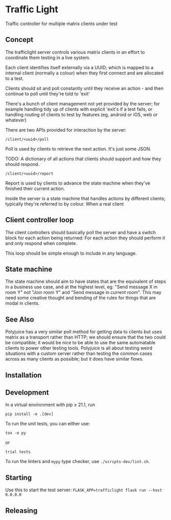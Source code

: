 # Traffic Light

Traffic controller for multiple matrix clients under test

## Concept

The trafficlight server controls various matrix clients in an effort to coordinate them testing in a live system.

Each client identifies itself externally via a UUID; which is mapped to a internal client (normally a colour) when 
they first connect and are allocated to a test.

Clients should sit and poll constantly until they receive an action - and then continue to poll until they're told to 'exit'

There's a bunch of client management not yet provided by the server; for example handling tidy up of clients with explicit 'exit's if a test fails, or handling routing of clients to test by features (eg, android or iOS, web or whatever)



There are two APIs provided for interaction by the server:

`/client/<uuid>/poll`

Poll is used by clients to retrieve the next action. It's just some JSON.

TODO: A dictionary of all actions that clients should support and how they should respond.

`/client/<uuid>/report`

Report is used by clients to advance the state machine when they've finished their current action.

Inside the server is a state machine that handles actions by different clients; typically they're referred
to by colour. When a real client 


## Client controller loop

The client controllers should basically poll the server and have a switch block for each action being returned: For each action they should perform it and only respond when complete.

This loop should be simple enough to include in any language.

## State machine

The state machine should aim to have states that are the equivalent of steps in a business use case, and at the highest level, eg: "Send message X in room Y" not "Join room Y" and "Send message in current room". This may need some creative thought and bending of the rules for things that are modal in clients.


## See Also

Polyjuice has a very similar poll method for getting data to clients but uses matrix as a transport rather than HTTP; we should ensure that the two could be compatible; it would be nice to be able to use the same automatable clients to power other testing tools. Polyjuice is all about testing weird situations with a custom server rather than testing the common cases across as many clients as possible; but it does have similar flows.

## Installation


## Development

In a virtual environment with pip ≥ 21.1, run
```shell
pip install -e .[dev]
```

To run the unit tests, you can either use:
```shell
tox -e py
```
or
```shell
trial tests
```

To run the linters and `mypy` type checker, use `./scripts-dev/lint.sh`.

## Starting

Use this to start the test server:
`FLASK_APP=trafficlight flask run --host 0.0.0.0`

## Releasing

